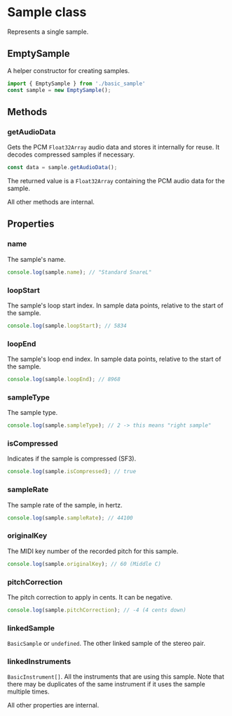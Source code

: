 # Sample class

Represents a single sample.

## EmptySample

A helper constructor for creating samples.

```ts
import { EmptySample } from './basic_sample' 
const sample = new EmptySample();
```

## Methods

### getAudioData

Gets the PCM `Float32Array` audio data and stores it internally for reuse. It decodes compressed samples if necessary.

```ts
const data = sample.getAudioData();
```

The returned value is a `Float32Array` containing the PCM audio data for the sample.

All other methods are internal.

## Properties

### name

The sample's name.

```ts
console.log(sample.name); // "Standard SnareL"
```

### loopStart

The sample's loop start index. In sample data points, relative to the start of the sample.

```ts
console.log(sample.loopStart); // 5834
```

### loopEnd

The sample's loop end index. In sample data points, relative to the start of the sample.

```ts
console.log(sample.loopEnd); // 8968
```

### sampleType

The sample type.

```ts
console.log(sample.sampleType); // 2 -> this means "right sample"
```

### isCompressed

Indicates if the sample is compressed (SF3).

```ts
console.log(sample.isCompressed); // true
```

### sampleRate

The sample rate of the sample, in hertz.

```ts
console.log(sample.sampleRate); // 44100
```

### originalKey

The MIDI key number of the recorded pitch for this sample.

```ts
console.log(sample.originalKey); // 60 (Middle C)
```

### pitchCorrection

The pitch correction to apply in cents. It can be negative.

```ts
console.log(sample.pitchCorrection); // -4 (4 cents down)
```

### linkedSample

`BasicSample` or `undefined`. The other linked sample of the stereo pair.

### linkedInstruments

`BasicInstrument[]`. All the instruments that are using this sample.
Note that there may be duplicates of the same instrument if it uses the sample multiple times.

All other properties are internal.